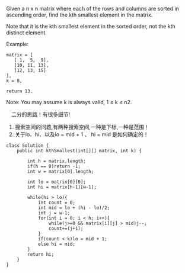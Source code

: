 Given a n x n matrix where each of the rows and columns are sorted in ascending order, find the kth smallest element in the matrix.

Note that it is the kth smallest element in the sorted order, not the kth distinct element.

Example:
```
matrix = [
   [ 1,  5,  9],
   [10, 11, 13],
   [12, 13, 15]
],
k = 8,

return 13.
```

Note: 
You may assume k is always valid, 1 ≤ k ≤ n2.


&emsp;二分的思路！有很多细节!
1. 搜索空间的问题,有两种搜索空间,一种是下标,一种是范围！
2. 关于lo、hi、以及lo = mid + 1 、 hi = mid 是如何确定的！
```
class Solution {
    public int kthSmallest(int[][] matrix, int k) {

        int h = matrix.length;
        if(h == 0)return -1;
        int w = matrix[0].length;
        
        int lo = matrix[0][0];
        int hi = matrix[h-1][w-1];
        
        while(hi > lo){
            int count = 0;
            int mid = lo + (hi - lo)/2;
            int j = w-1;
            for(int i = 0; i < h; i++){
                while(j>=0 && matrix[i][j] > mid)j--;
                count+=(j+1);
            }
            if(count < k)lo = mid + 1;
            else hi = mid;
        }
        return hi;
    }
}
```